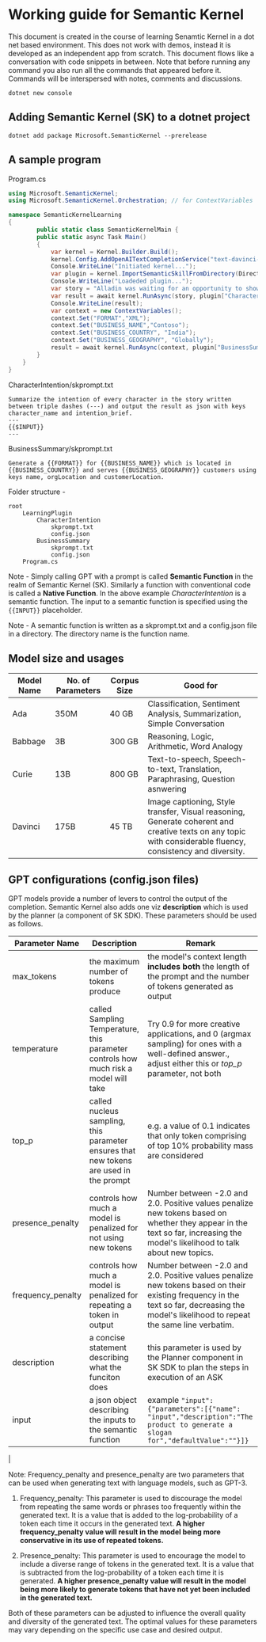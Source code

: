 # Working guide for Semantic Kernel

This document is created in the course of learning Senamtic Kernel in a dot net based environment.
This does not work with demos, instead it is developed as an independent app from scratch.
This document flows like a conversation with code snippets in between. Note that before running any
command you also run all the commands that appeared before it. Commands will be interspersed with notes, comments and discussions.

`dotnet new console`

## Adding Semantic Kernel (SK) to a dotnet project
`dotnet add package Microsoft.SemanticKernel --prerelease`

## A sample program

Program.cs
```C#
using Microsoft.SemanticKernel;
using Microsoft.SemanticKernel.Orchestration; // for ContextVariables

namespace SemanticKernelLearning
{
        public static class SemanticKernelMain {
        public static async Task Main()
        {
            var kernel = Kernel.Builder.Build();
            kernel.Config.AddOpenAITextCompletionService("text-davinci-003", "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");
            Console.WriteLine("Initiated kernel...");
            var plugin = kernel.ImportSemanticSkillFromDirectory(Directory.GetCurrentDirectory(),"LearningPlugin");
            Console.WriteLine("Loadeded plugin...");
            var story = "Alladin was waiting for an opportunity to show to the King his prowess with sword and diplomacy. By convincing the King that he's a worthy suitor for the former's daughter he'd be able to make a compelling case while asking for Jasmine's hand in marraige. Jasmine also loved Alladin but was scared to confess her feelings out loud, even to Alladin. So she would surreptiously plead in his favour infront of the King. The old King was worried about the future of his state and his daughter. He was actively seeking matches for his dauther. Meanwhile the evil Vizier Vladimir was plotting to usurp the throne.";
            var result = await kernel.RunAsync(story, plugin["CharacterIntention"]);
            Console.WriteLine(result);
            var context = new ContextVariables();
            context.Set("FORMAT","XML");
            context.Set("BUSINESS_NAME","Contoso");
            context.Set("BUSINESS_COUNTRY", "India");
            context.Set("BUSINESS_GEOGRAPHY", "Globally");
            result = await kernel.RunAsync(context, plugin["BusinessSummary"]);
        }
    }
}
```
CharacterIntention/skprompt.txt
```
Summarize the intention of every character in the story written between triple dashes (---) and output the result as json with keys character_name and intention_brief.
---
{{$INPUT}}
---
```
BusinessSummary/skprompt.txt
```
Generate a {{FORMAT}} for {{BUSINESS_NAME}} which is located in {{BUSINESS_COUNTRY}} and serves {{BUSINESS_GEOGRAPHY}} customers using keys name, orgLocation and customerLocation.
```

Folder structure -

    root
        LearningPlugin
            CharacterIntention
                skprompt.txt
                config.json
            BusinessSummary
                skprompt.txt
                config.json
        Program.cs

Note - Simply calling GPT with a prompt is called **Semantic Function** in the realm of Semantic Kernel (SK). Similarly a function with conventional code is called a **Native Function**. In the above example *CharacterIntention* is a semantic function. The input to a semantic function is specified using the `{{INPUT}}` placeholder.

Note - A semantic function is written as a skprompt.txt and a config.json file in a directory. The directory name is the function name.

## Model size and usages

| Model Name | No. of Parameters | Corpus Size | Good for                                                                                                                                                    |
| ---------- | ----------------- | ----------- | ----------------------------------------------------------------------------------------------------------------------------------------------------------- |
| Ada        | 350M              | 40 GB       | Classification, Sentiment Analysis, Summarization, Simple Conversation                                                                                      |
| Babbage    | 3B                | 300 GB      | Reasoning, Logic, Arithmetic, Word Analogy                                                                                                                  |
| Curie      | 13B               | 800 GB      | Text-to-speech, Speech-to-text, Translation, Paraphrasing, Question asnwering                                                                               |
| Davinci    | 175B              | 45 TB       | Image captioning, Style transfer, Visual reasoning, Generate coherent and creative texts on any topic with considerable fluency, consistency and diversity. |

## GPT configurations (config.json files)

GPT models provide a number of levers to control the output of the completion. Semantic Kernel also adds one viz **description** which is used by the planner (a component of SK SDK). These parameters should be used as follows.

| Parameter Name | Description                                                                            | Remark                                                                                                                                                  |
| -------------- | -------------------------------------------------------------------------------------- | ------------------------------------------------------------------------------------------------------------------------------------------------------- |
| max_tokens     | the maximum number of tokens produce                                                   | the model's context length **includes both** the length of the prompt and the number of tokens generated as output                                      |
| temperature    | called Sampling Temperature, this parameter controls how much risk a model will take   | Try 0.9 for more creative applications, and 0 (argmax sampling) for ones with a well-defined answer., adjust either this or *top_p* parameter, not both |
| top_p          | called nucleus sampling, this parameter ensures that new tokens are used in the prompt | e.g. a value of 0.1 indicates that only token comprising of top 10% probability mass are considered                                                     |
| presence_penalty | controls how much a model is penalized for not using new tokens | Number between -2.0 and 2.0. Positive values penalize new tokens based on whether they appear in the text so far, increasing the model's likelihood to talk about new topics.|
| frequency_penalty | controls how much a model is penalized for repeating a token in output | Number between -2.0 and 2.0. Positive values penalize new tokens based on their existing frequency in the text so far, decreasing the model's likelihood to repeat the same line verbatim. |
| description | a concise statement describing what the funciton does | this parameter is used by the Planner component in SK SDK to plan the steps in execution of an ASK |
| input | a json object describing the inputs to the semantic function | example `"input": {"parameters":[{"name": "input","description":"The product to generate a slogan for","defaultValue":""}]}`
|

Note: Frequency_penalty and presence_penalty are two parameters that can be used when generating text with language models, such as GPT-3.

1. Frequency_penalty: This parameter is used to discourage the model from repeating the same words or phrases too frequently within the generated text. It is a value that is added to the log-probability of a token each time it occurs in the generated text. **A higher frequency_penalty value will result in the model being more conservative in its use of repeated tokens.**

2. Presence_penalty: This parameter is used to encourage the model to include a diverse range of tokens in the generated text. It is a value that is subtracted from the log-probability of a token each time it is generated. **A higher presence_penalty value will result in the model being more likely to generate tokens that have not yet been included in the generated text.**

Both of these parameters can be adjusted to influence the overall quality and diversity of the generated text. The optimal values for these parameters may vary depending on the specific use case and desired output.